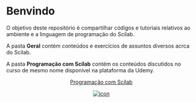 # Benvindo
 O objetivo deste repositório é compartilhar códigos e tutoriais relativos ao ambiente e a linguagem de programação do Scilab.
 <p>A pasta <b>Geral</b> contém conteúdos e exercícios de assuntos diversos acrca do Scilab.
<p>A pasta <b>Programação com Scilab</b> contém os conteúdos discutidos no curso de mesmo nome disponível na plataforma da Udemy.
 <center><a href="https://www.udemy.com/course/aprenda-programacao-de-computadores-com-o-scilab/?referralCode=66378AFA4F4448BA427F" target="new"><p>
	Programação com Scilab
	</p><img alt="icon" border="0" src="https://img-a.udemycdn.com/course/240x135/757788_5249_19.jpg"></a></center>

